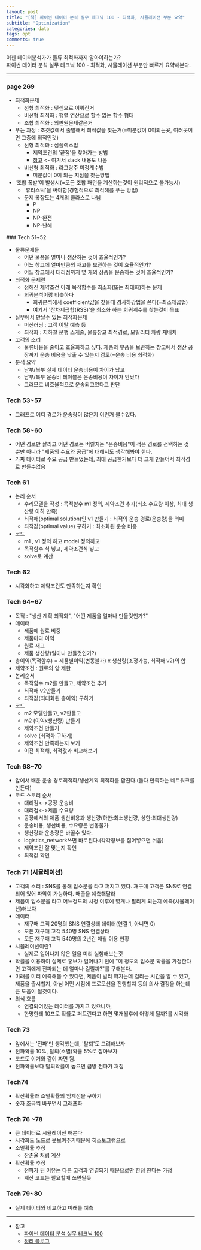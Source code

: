 ```yaml
---
layout: post
title: "[책] 파이썬 데이터 분석 실무 테크닉 100 - 최적화, 시뮬레이션 부분 요약"
subtitle: "Optimization"
categories: data
tags: opt
comments: true
---
```


이젠 데이터분석가가 물류 최적화까지 알아야하는가?  
파이썬 데이터 분석 실무 테크닉 100 - 최적화, 시뮬레이션 부분만 빠르게 요약해본다.

---

### page 269
- 최적화문제
    - 선형 최적화 : 덧셈으로 이뤄진거
    - 비선형 최적화 : 행렬 연산으로 할수 없는 함수 형태
    - 조합 최적화 : 외판원문제같은거
- 푸는 과정 : 초깃값에서 출발해서 최적값을 찾는거(=미분값이 0이되는곳, 여러곳이면 그중에 최적인것)
    - 선형 최적화 : 심플렉스법
        - 제약조건의 '끝점'을 찾아가는 방법
        - [참고](https://jebae.github.io/simplex-method) <- 여기서 slack 내용도 나옴
    - 비선형 최적화 : 라그랑주 미정계수법
        - 미분값이 0이 되는 지점을 찾는방법
- '조합 폭발'이 발생시(=모든 조합 패턴을 계산하는것이 원리적으로 불가능시)
    - '휴리스틱'을 써야함(경험적으로 최적해를 푸는 방법)
    - 문제 복잡도는 4개의 클라스로 나뉨
        - P
        - NP
        - NP-완전
        - NP-난해
  
### Tech 51~52
- 물류문제들
    - 어떤 물품을 얼마나 생산하는 것이 효율적인가?
    - 어느 창고에 얼마만큼의 재고를 보관하는 것이 효율적인가?
    - 어느 창고에서 대리점까지 몇 개의 상품을 운송하는 것이 효율적인가?
- 최적화 문제란
    - 정해진 제약조건 아래 목적함수를 최소화(또는 최대화)하는 문제
    - 회귀분석이랑 비슷하다
        - 회귀분석에서 coefficient값을 찾을때 경사하강법을 쓴다(=최소제곱법)
        - 여기서 '잔차제곱합(RSS)'을 최소화 하는 회귀계수를 찾는것이 목표
- 실무에서 만날수 있는 최적화문제
    - 머신러닝 : 고객 이탈 예측 등
    - 최적화 : 지하철 운행 스케쥴, 물류창고 최적경로, 모빌리티 차량 재배치
- 고객의 소리
    - 물류비용을 줄이고 효율화하고 싶다. 제품의 부품을 보관하는 창고에서 생산 공장까지 운송 비용을 낮출 수 있는지 검토(=운송 비용 최적화)
- 분석 요약
    - 남부/북부 실제 데이터 운송비용이 차이가 났고
    - 남부/북부 운송비 테이블은 운송비용이 차이가 안났다
    - 그러므로 비효율적으로 운송되고있다고 판단
  
### Tech 53~57
- 그래프로 어디 경로가 운송량이 많은지 이런거 볼수있다.
  
### Tech 58~60
- 어떤 경로만 살리고 어떤 경로는 버릴지는 "운송비용"이 적은 경로를 선택하는 것 뿐만 아니라 "제품의 수요와 공급"에 대해서도 생각해봐야 한다.
- 가짜 데이터로 수요 공급 만들었는데, 최대 공급한거보다 더 크게 만들어서 최적경로 만들수없음
  
### Tech 61
- 논리 순서
    - 수리모델을 작성 : 목적함수 m1 정의, 제약조건 추가(최소 수요량 이상, 최대 생산량 이하 만족)
    - 최적해(optimal solution)인 v1 만들기 : 최적의 운송 경로(운송량)을 의미
    - 최적값(optimal value) 구하기 : 최소화된 운송 비용
- 코드
    - m1 , v1 정의 하고 model 정의하고
    - 목적함수 식 넣고, 제약조건식 넣고
    - solve로 계산
  
### Tech 62
- 시각화하고 제약조건도 만족하는지 확인
  
### Tech 64~67
- 목적 : "생산 계획 최적화", "어떤 제품을 얼마나 만들것인가?"
- 데이터
    - 제품에 원료 비중
    - 제품마다 이익
    - 원료 재고
    - 제품 생산량(얼마나 만들것인가?)
- 총이익(목적함수) = 제품별이익(변동불가) x 생산량(조정가능, 최적해 v2)의 합
- 제약조건 : 원료의 양 제한
- 논리순서
    - 목적함수 m2를 만들고, 제약조건 추가
    - 최적해 v2만들기
    - 최적값(최대화된 총이익) 구하기
- 코드
    - m2 모델만들고, v2만들고
    - m2 (이익x생산량) 만들기
    - 제약조건 만들기
    - solve (최적화 구하기)
    - 제약조건 만족하는지 보기
    - 이전 최적해, 최적값과 비교해보기
  
### Tech 68~70
- 앞에서 배운 운송 경로최적화/생산계획 최적화를 합친다.(둘다 만족하는 네트워크를 만든다)
- 코드 스토리 순서
    - 대리점<->공장 운송비
    - 대리점<->제품 수요량
    - 공장에서의 제품 생산비용과 생산량(하한:최소생산량, 상한:최대생산량)
    - 운송비용, 생산비용, 수요량은 변동불가
    - 생산량과 운송량은 바꿀수 있다.
    - logistics_network쓰면 바로된다.(각각정보를 집어넣으면 쉬움)
    - 제약조건 잘 맞는지 확인
    - 최적값 확인
  
### Tech 71 (시뮬레이션)
- 고객의 소리 : SNS를 통해 입소문을 타고 퍼지고 있다. 재구매 고객은 SNS로 연결되어 있어 파악이 가능하다. 매출을 예측해달라
- 제품이 입소문을 타고 어느정도의 시정 이후에 몇개나 팔리게 되는지 예측(시뮬레이션)해보자
- 데이터
    - 재구매 고객 20명의 SNS 연결상태 데이터(연결 1, 아니면 0)
    - 모든 재구매 고객 540명 SNS 연결상태
    - 모든 재구매 고객 540명의 2년간 매월 이용 현황
- 시뮬레이션이란?
    - 실제로 일어나지 않은 일을 미리 실험해보는것
- 확률을 이용하여 실제로 홍보가 일어나기 전에 "이 정도의 입소문 확률을 가정한다면 고객에게 전파되는 데 얼마나 걸릴까?"를 구해본다.
- 미래를 미리 예측해볼 수 있다면, 제품이 널리 퍼지는데 걸리는 시간을 알 수 있고, 제품을 출시할지, 아님 어떤 시점에 프로모션을 진행할지 등의 의사 결정을 하는데 큰 도움이 될것이다.
- 의식 흐름
    - 연결되어있는 데이터를 가지고 있으니까,
    - 한명한테 10프로 확률로 퍼트린다고 하면 몇개월후에 어떻게 될까?를 시각화
  
### Tech 73
- 앞에서는 '전파'만 생각했는데, '탈퇴'도 고려해보자
- 전파확률 10%, 탈퇴(소멸)확률 5%로 잡아보자
- 코드도 이거와 같이 짜면 됨.
- 전파확률보다 탈퇴확률이 높으면 금방 전파가 꺼짐
  
### Tech74
- 확산확률과 소멸확률의 임계점을 구하기
- 숫자 조금씩 바꾸면서 그래프화
  
### Tech 76 ~78
- 큰 데이터로 시뮬레이션 해본다
- 시각화도 노드로 못보여주기때문에 히스토그램으로
- 소멸확률 추정
    - 잔존율 처럼 계산
- 확산확률 추정
    - 전파가 된 이유는 다른 고객과 연결되기 때문으로만 한정 한다는 가정
    - 계산 코드는 필요할때 쓰면될듯
  
### Tech 79~80
- 실제 데이터와 비교하고 미래를 예측
  
---
- 참고
    - [파이썬 데이터 분석 실무 테크닉 100](http://www.yes24.com/Product/Goods/91302724)
    - [정리 블로그](https://suy379.tistory.com/58)